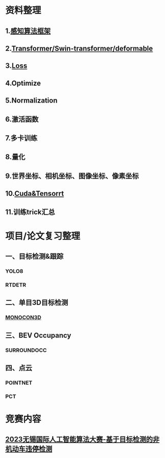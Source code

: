 # 资料整理
## 1.[感知算法框架](Data/感知算法框架.md)
## 2.[Transformer/Swin-transformer/deformable](Data/Transformer.md)
## 3.[Loss](Data/loss.md)
## 4.Optimize
## 5.Normalization
## 6.激活函数
## 7.多卡训练
## 8.量化
## 9.世界坐标、相机坐标、图像坐标、像素坐标
## 10.[Cuda&Tensorrt](Data/Cuda&Tensorrt.md)
## 11.训练trick汇总


# 项目/论文复习整理
## 一、目标检测&跟踪
### YOLO8
### RTDETR

## 二、单目3D目标检测
### [MONOCON3D](Paper/MONOCON3D.md)


## 三、BEV Occupancy
### SURROUNDOCC


## 四、点云
### POINTNET
### PCT

# 竞赛内容
## [2023无锡国际人工智能算法大赛-基于目标检测的非机动车违停检测](Race/2023无锡国际人工智能算法大赛-基于目标检测的非机动车违停检测.md)